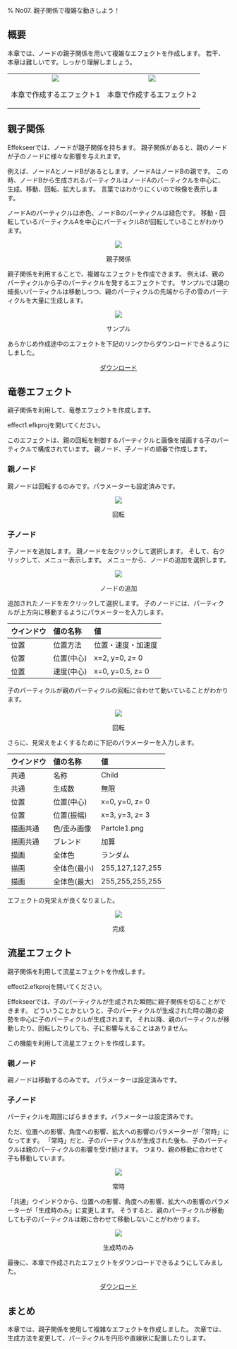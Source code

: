 ﻿% No07. 親子関係で複雑な動きしよう！

<div class="main">

## 概要

本章では、ノードの親子関係を用いて複雑なエフェクトを作成します。
若干、本章は難しいです。しっかり理解しましょう。

<div align="center">
<table>
<tr>

<td>
<div align="center">
<img src="../../img/Tutorial/07_effect1.gif">
<p>本章で作成するエフェクト1</p>
</div>
</td>
<td>
<div align="center">
<img src="../../img/Tutorial/07_effect2.gif">
<p>本章で作成するエフェクト2</p>
</div>
</td>

</tr>
</table>
</div>

## 親子関係

Effekseerでは、ノードが親子関係を持ちます。
親子関係があると、親のノードが子のノードに様々な影響を与えれます。

例えば、ノードAとノードBがあるとします。ノードAはノードBの親です。
この時、ノードBから生成されるパーティクルはノードAのパーティクルを中心に、生成、移動、回転、拡大します。
言葉ではわかりにくいので映像を表示します。

ノードAのパーティクルは赤色、ノードBのパーティクルは緑色です。
移動・回転しているパーティクルAを中心にパーティクルBが回転していることがわかります。

<div align="center">
<img src="../../img/Tutorial/07_parent.gif">
<p>親子関係</p>
</div>

親子関係を利用することで、複雑なエフェクトを作成できます。
例えば、親のパーティクルから子のパーティクルを発するエフェクトです。
サンプルでは親の細長いパーティクルは移動しつつ、親のパーティクルの先端から子の雪のパーティクルを大量に生成します。

<div align="center">
<img src="../../img/Tutorial/07_sample.gif">
<p>サンプル</p>
</div>

<p>あらかじめ作成途中のエフェクトを下記のリンクからダウンロードできるようにしました。</p>
<div align="center">
<p><a href = "../../Sample/07_01_Sample.zip">ダウンロード</a></p>
</div>

## 竜巻エフェクト

親子関係を利用して、竜巻エフェクトを作成します。

effect1.efkprojを開いてください。

このエフェクトは、親の回転を制御するパーティクルと画像を描画する子のパーティクルで構成されています。
親ノード、子ノードの順番で作成します。

### 親ノード

親ノードは回転するのみです。パラメーターも設定済みです。

<div align="center">
<img src="../../img/Tutorial/07_effect1_rotate1.gif">
<p>回転</p>
</div>

### 子ノード

子ノードを追加します。
親ノードを左クリックして選択します。
そして、右クリックして、メニュー表示します。
メニューから、ノードの追加を選択します。

<div align="center">
<img src="../../img/Tutorial/07_addnode_ja.png">
<p>ノードの追加</p>
</div>

追加されたノードを左クリックして選択します。
子のノードには、パーティクルが上方向に移動するようにパラメーターを入力します。

|ウインドウ|値の名称|値|
|:----|:----|:----|
|位置|位置方法|位置・速度・加速度|
|位置|位置(中心)|x=2, y=0, z= 0|
|位置|速度(中心)|x=0, y=0.5, z= 0|

子のパーティクルが親のパーティクルの回転に合わせて動いていることがわかります。

<div align="center">
<img src="../../img/Tutorial/07_effect1_rotate2.gif">
<p>回転</p>
</div>

さらに、見栄えをよくするために下記のパラメーターを入力します。

|ウインドウ|値の名称|値|
|:----|:----|:----|
|共通|名称|Child|
|共通|生成数|無限|
|位置|位置(中心)|x=0, y=0, z= 0|
|位置|位置(振幅)|x=3, y=3, z= 3|
|描画共通|色/歪み画像|Partcle1.png|
|描画共通|ブレンド|加算|
|描画|全体色|ランダム|
|描画|全体色(最小)|255,127,127,255|
|描画|全体色(最大)|255,255,255,255|

エフェクトの見栄えが良くなりました。

<div align="center">
<img src="../../img/Tutorial/07_effect1.gif">
<p>完成</p>
</div>

## 流星エフェクト

親子関係を利用して流星エフェクトを作成します。

effect2.efkprojを開いてください。

Effekseerでは、子のパーティクルが生成された瞬間に親子関係を切ることができます。
どういうことかというと、子のパーティクルが生成された時の親の姿勢を中心に子のパーティクルが生成されます。
それ以降、親のパーティクルが移動したり、回転したりしても、子に影響与えることはありません。

この機能を利用して流星エフェクトを作成します。

### 親ノード

親ノードは移動するのみです。
パラメーターは設定済みです。

### 子ノード

パーティクルを周囲にばらまきます。パラメーターは設定済みです。

ただ、位置への影響、角度への影響、拡大への影響のパラメーターが「常時」になってます。
「常時」だと、子のパーティクルが生成された後も、子のパーティクルは親のパーティクルの影響を受け続けます。
つまり、親の移動に合わせて子も移動しています。

<div align="center">
<img src="../../img/Tutorial/07_effect2_always.gif">
<p>常時</p>
</div>

「共通」ウインドウから、位置への影響、角度への影響、拡大への影響のパラメーターが「生成時のみ」に変更します。
そうすると、親のパーティクルが移動しても子のパーティクルは親に合わせて移動しないことがわかります。

<div align="center">
<img src="../../img/Tutorial/07_effect2.gif">
<p>生成時のみ</p>
</div>

最後に、本章で作成されたエフェクトをダウンロードできるようにしてみました。

<div align="center">
<a href = "../../Sample/07_02_Sample.zip">ダウンロード</a>
</div>

## まとめ

本章では、親子関係を使用して複雑なエフェクトを作成しました。
次章では、生成方法を変更して、パーティクルを円形や直線状に配置したりします。

</div>

